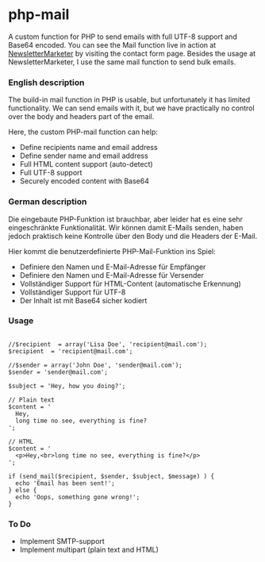 # php-mail

A custom function for PHP to send emails with full UTF-8 support and Base64 encoded. You can see the Mail function live in action at [NewsletterMarketer](https://www.newslettermarketer.de/) by visiting the contact form page. Besides the usage at NewsletterMarketer, I use the same mail function to send bulk emails.

### English description

The build-in mail function in PHP is usable, but unfortunately it has limited functionality. We can send emails with it, but we have practically no control over the body and headers part of the email. 

Here, the custom PHP-mail function can help:

* Define recipients name and email address
* Define sender name and email address
* Full HTML content support (auto-detect)
* Full UTF-8 support
* Securely encoded content with Base64

### German description

Die eingebaute PHP-Funktion ist brauchbar, aber leider hat es eine sehr eingeschränkte Funktionalität. Wir können damit E-Mails senden, haben jedoch praktisch keine Kontrolle über den Body und die Headers der E-Mail.

Hier kommt die benutzerdefinierte PHP-Mail-Funktion ins Spiel:

* Definiere den Namen und E-Mail-Adresse für Empfänger
* Definiere den Namen und E-Mail-Adresse für Versender
* Vollständiger Support für HTML-Content (automatische Erkennung)
* Vollständiger Support für UTF-8
* Der Inhalt ist mit Base64 sicher kodiert

### Usage

```<?php

//$recipient  = array('Lisa Doe', 'recipient@mail.com');
$recipient  = 'recipient@mail.com';

//$sender = array('John Doe', 'sender@mail.com');
$sender = 'sender@mail.com';

$subject = 'Hey, how you doing?';

// Plain text
$content = '
  Hey,
  long time no see, everything is fine?
';

// HTML
$content = '
  <p>Hey,<br>long time no see, everything is fine?</p>
';

if (send_mail($recipient, $sender, $subject, $message) ) {
  echo 'Email has been sent!';
} else {
  echo 'Oops, something gone wrong!';
}
```

### To Do

* Implement SMTP-support
* Implement multipart (plain text and HTML)
